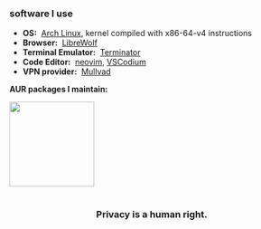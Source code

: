 ### software I use

- <b>OS:</b> &nbsp;[Arch Linux](https://archlinux.org/), kernel compiled with x86-64-v4 instructions
- <b>Browser:</b> &nbsp;[LibreWolf](https://librewolf.net/)
- <b>Terminal Emulator:</b> &nbsp;[Terminator](https://gnome-terminator.org/)
- <b>Code Editor:</b> &nbsp;[neovim](https://neovim.io/), [VSCodium](https://vscodium.com/)
- <b>VPN provider:</b> &nbsp;[Mullvad](https://mullvad.net)

<b>AUR packages I maintain:</b>

<a href="https://aur.archlinux.org/packages?SeB=m&K=knedl1k"><img src="https://aur.archlinux.org/static/css/archnavbar/aurlogo.png" width="150"></a>

</details>

#

<div align="center">

  ### Privacy is a human right.

</div>
